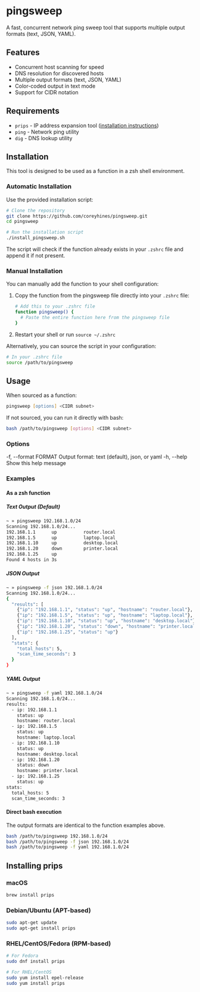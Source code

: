 # pingsweep

A fast, concurrent network ping sweep tool that supports multiple output formats (text, JSON, YAML).

## Features
- Concurrent host scanning for speed
- DNS resolution for discovered hosts
- Multiple output formats (text, JSON, YAML)
- Color-coded output in text mode
- Support for CIDR notation

## Requirements

- `prips` - IP address expansion tool ([installation instructions](#installing-prips))
- `ping` - Network ping utility
- `dig` - DNS lookup utility

## Installation
This tool is designed to be used as a function in a zsh shell environment.

### Automatic Installation

Use the provided installation script:

```bash
# Clone the repository
git clone https://github.com/coreyhines/pingsweep.git
cd pingsweep

# Run the installation script
./install_pingsweep.sh
```

The script will check if the function already exists in your `.zshrc` file and append it if not present.

### Manual Installation

You can manually add the function to your shell configuration:

1. Copy the function from the pingsweep file directly into your `.zshrc` file:

   ```bash
   # Add this to your .zshrc file
   function pingsweep() {
     # Paste the entire function here from the pingsweep file
   }
   ```

2. Restart your shell or run `source ~/.zshrc`

Alternatively, you can source the script in your configuration:

```bash
# In your .zshrc file
source /path/to/pingsweep
```

## Usage

When sourced as a function:

```zsh
pingsweep [options] <CIDR subnet>
```

If not sourced, you can run it directly with bash:

```bash
bash /path/to/pingsweep [options] <CIDR subnet>
```

### Options

  -f, --format FORMAT    Output format: text (default), json, or yaml
  -h, --help            Show this help message

### Examples

#### As a zsh function

##### Text Output (Default)

```bash
~ » pingsweep 192.168.1.0/24
Scanning 192.168.1.0/24...
192.168.1.1      up          router.local
192.168.1.5      up          laptop.local
192.168.1.10     up          desktop.local
192.168.1.20     down        printer.local
192.168.1.25     up          
Found 4 hosts in 3s
```

##### JSON Output

```bash
~ » pingsweep -f json 192.168.1.0/24
Scanning 192.168.1.0/24...
{
  "results": [
    {"ip": "192.168.1.1", "status": "up", "hostname": "router.local"},
    {"ip": "192.168.1.5", "status": "up", "hostname": "laptop.local"},
    {"ip": "192.168.1.10", "status": "up", "hostname": "desktop.local"},
    {"ip": "192.168.1.20", "status": "down", "hostname": "printer.local"},
    {"ip": "192.168.1.25", "status": "up"}
  ],
  "stats": {
    "total_hosts": 5,
    "scan_time_seconds": 3
  }
}
```

##### YAML Output

```bash
~ » pingsweep -f yaml 192.168.1.0/24
Scanning 192.168.1.0/24...
results:
  - ip: 192.168.1.1
    status: up
    hostname: router.local
  - ip: 192.168.1.5
    status: up
    hostname: laptop.local
  - ip: 192.168.1.10
    status: up
    hostname: desktop.local
  - ip: 192.168.1.20
    status: down
    hostname: printer.local
  - ip: 192.168.1.25
    status: up
stats:
  total_hosts: 5
  scan_time_seconds: 3
```

#### Direct bash execution

The output formats are identical to the function examples above.

```bash
bash /path/to/pingsweep 192.168.1.0/24
bash /path/to/pingsweep -f json 192.168.1.0/24
bash /path/to/pingsweep -f yaml 192.168.1.0/24
```

## Installing prips

### macOS

```bash
brew install prips
```

### Debian/Ubuntu (APT-based)

```bash
sudo apt-get update
sudo apt-get install prips
```

### RHEL/CentOS/Fedora (RPM-based)

```bash
# For Fedora
sudo dnf install prips

# For RHEL/CentOS
sudo yum install epel-release
sudo yum install prips
```
